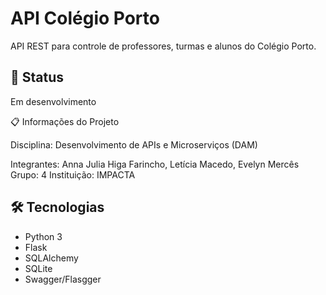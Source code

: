 # API Colégio Porto

API REST para controle de professores, turmas e alunos do Colégio Porto.

## 🚧 Status
Em desenvolvimento

📋 Informações do Projeto

Disciplina: Desenvolvimento de APIs e Microserviços (DAM)

Integrantes: Anna Julia Higa Farincho, Letícia Macedo, Evelyn Mercês
Grupo: 4
Instituição: IMPACTA

## 🛠️ Tecnologias
- Python 3
- Flask
- SQLAlchemy
- SQLite
- Swagger/Flasgger
